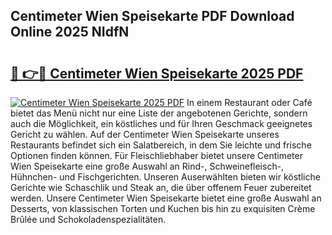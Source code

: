 ## Centimeter Wien Speisekarte PDF Download Online 2025 NIdfN

# <h2><a href="http://gc9th8q.nevu.top/?p=Centimeter+Wien+Speisekarte">🔗 👉🔴 Centimeter Wien Speisekarte 2025 PDF</a></h2>

[![Centimeter Wien Speisekarte 2025 PDF](https://i.imgur.com/dBaPXMq.png)](http://gc9th8q.nevu.top/?p=Centimeter+Wien+Speisekarte)
In einem Restaurant oder Café bietet das Menü nicht nur eine Liste der angebotenen Gerichte, sondern auch die Möglichkeit, ein köstliches und für Ihren Geschmack geeignetes Gericht zu wählen. Auf der Centimeter Wien Speisekarte unseres Restaurants befindet sich ein Salatbereich, in dem Sie leichte und frische Optionen finden können. Für Fleischliebhaber bietet unsere Centimeter Wien Speisekarte eine große Auswahl an Rind-, Schweinefleisch-, Hühnchen- und Fischgerichten. Unseren Auserwählten bieten wir köstliche Gerichte wie Schaschlik und Steak an, die über offenem Feuer zubereitet werden. Unsere Centimeter Wien Speisekarte bietet eine große Auswahl an Desserts, von klassischen Torten und Kuchen bis hin zu exquisiten Crème Brûlée und Schokoladenspezialitäten.

